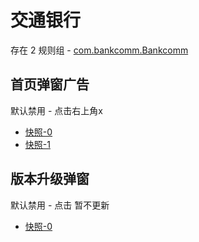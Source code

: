 # 交通银行

存在 2 规则组 - [com.bankcomm.Bankcomm](/src/apps/com.bankcomm.Bankcomm.ts)

## 首页弹窗广告

默认禁用 - 点击右上角x

- [快照-0](https://i.gkd.li/import/12671987)
- [快照-1](https://i.gkd.li/import/12745293)

## 版本升级弹窗

默认禁用 - 点击 暂不更新

- [快照-0](https://i.gkd.li/import/12842484)
